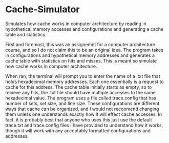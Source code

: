 # Cache-Simulator

Simulates how cache works in computer architecture by reading in hypothetical memory accesses and configurations and generating a cache table and statistics. 

First and foremost, this was an assignemnt for a computer architecture course, and so I do not claim this to be an original idea. The program takes in configurations and hypothetical memory addresses and generates a cache table with statistics on hits and misses. This is meant so simulate how cache works in computer architecture.

When ran, the terminal will prompt you to enter the name of a .txt file that holds hexadecimal memory addresses. Each one essentially is a request to cache for this address. The cache table initially starts as empty, so to recieve any hits, the .txt file should have multiple accesses to the same hexadecimal value. The program uses a file called trace.config that has number of sets, set size, and line size. These configurations are different ways that cache can be organized, and I would not reccomend changing them unless one understands exactly how it will effect cache accesses. In fact, it is probably best that anyone who uses this just use the default trace.txt and trace.config files I have provided to understand how it works, though it will work with any acceptably formatted configurations and addresses.

